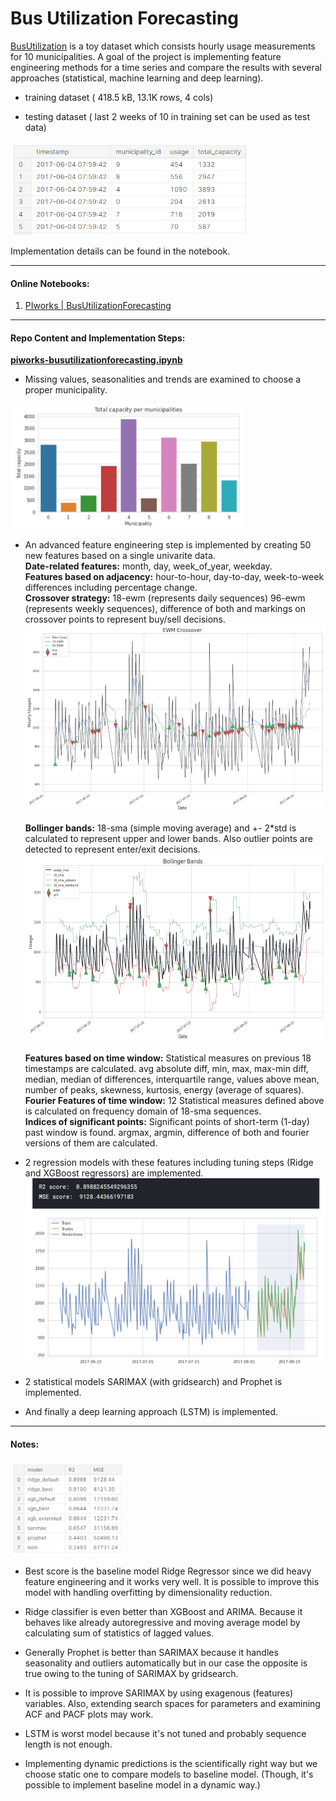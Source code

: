 # Bus Utilization Forecasting

[BusUtilization](https://www.kaggle.com/hakkoz/piworksbus) is a toy dataset which consists hourly usage measurements for 10 municipalities. A goal of the project is implementing feature engineering methods for a time series and compare the results with several approaches (statistical, machine learning and deep learning).

- training dataset ( 418.5 kB, 13.1K rows, 4 cols)

- testing dataset ( last 2 weeks of 10 in training set can be used as test data)

<img title="" src="https://github.com/mustafahakkoz/Bus_Utilization_Forecasting/blob/main/images/data.png" alt="" height="150">

Implementation details can be found in the notebook.

---

#### Online Notebooks:

1. [PIworks | BusUtilizationForecasting](https://www.kaggle.com/hakkoz/piworks-busutilizationforecasting)

---

#### Repo Content and Implementation Steps:

[**piworks-busutilizationforecasting.ipynb**](https://github.com/mustafahakkoz/Bus_Utilization_Forecasting/blob/main/piworks-busutilizationforecasting.ipynb)

- Missing values, seasonalities and trends are examined to choose a proper municipality.  
<img title="" src="https://github.com/mustafahakkoz/Bus_Utilization_Forecasting/blob/main/images/muns.png" alt="" height="200">

- An advanced feature engineering step is implemented by creating 50 new features based on a single univarite data.  
  **Date-related features:** month, day, week_of_year, weekday.  
  **Features based on adjacency:** hour-to-hour, day-to-day, week-to-week differences including percentage change.  
  **Crossover strategy:** 18-ewm (represents daily sequences) 96-ewm (represents weekly sequences), difference of both and markings on crossover points to represent buy/sell decisions.  
  <img title="" src="https://github.com/mustafahakkoz/Bus_Utilization_Forecasting/blob/main/images/crossover.png" alt="" height="300">

  **Bollinger bands:** 18-sma (simple moving average) and +- 2*std is calculated to represent upper and lower bands. Also outlier points are detected to represent enter/exit decisions.  
  <img title="" src="https://github.com/mustafahakkoz/Bus_Utilization_Forecasting/blob/main/images/bollinger.png" alt="" height="300">

  **Features based on time window:** Statistical measures on previous 18 timestamps are calculated. avg absolute diff, min, max, max-min diff, median, median of differences, interquartile range, values above mean, number of peaks, skewness, kurtosis, energy (average of squares).  
  **Fourier Features of time window:** 12 Statistical measures defined above is calculated on frequency domain of 18-sma sequences.  
  **Indices of significant points:** Significant points of short-term (1-day) past window is found. argmax, argmin, difference of both and fourier versions of them are calculated.

- 2 regression models with these features including tuning steps (Ridge and XGBoost regressors) are implemented.  
  <img title="" src="https://github.com/mustafahakkoz/Bus_Utilization_Forecasting/blob/main/images/ridge.png" alt="" height="300">

- 2 statistical models SARIMAX (with gridsearch) and Prophet is implemented.

- And finally a deep learning approach (LSTM) is implemented.

---

#### Notes:

<img title="" src="https://github.com/mustafahakkoz/Bus_Utilization_Forecasting/blob/main/images/results.png" alt="" height="150">

- Best score is the baseline model Ridge Regressor since we did heavy feature engineering and it works very well. It is possible to improve this model with handling overfitting by dimensionality reduction.

- Ridge classifier is even better than XGBoost and ARIMA. Because it behaves like already autoregressive and moving average model by calculating sum of statistics of lagged values.

- Generally Prophet is better than SARIMAX because it handles seasonality and outliers automatically but in our case the opposite is true owing to the tuning of SARIMAX by gridsearch.

- It is possible to improve SARIMAX by using exagenous (features) variables. Also, extending search spaces for parameters and examining ACF and PACF plots may work.

- LSTM is worst model because it's not tuned and probably sequence length is not enough.

- Implementing dynamic predictions is the scientifically right way but we choose static one to compare models to baseline model. (Though, it's possible to implement baseline model in a dynamic way.)
